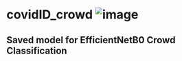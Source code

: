 # covidID_crowd  ![image](https://user-images.githubusercontent.com/11790686/84209024-e9432080-aa69-11ea-966d-fd39f88394f8.png)

## Saved model for EfficientNetB0 Crowd Classification 
